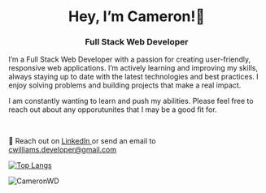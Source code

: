 
<h1 align="center"> Hey, I’m Cameron!👋</h1>
<h3 align="center"> Full Stack Web Developer </h3>

<p>I’m a Full Stack Web Developer with a passion for creating user-friendly, responsive web applications. I’m actively learning and improving my skills, always staying up to date with the latest technologies and best practices. I enjoy solving problems and building projects that make a real impact.<br>
  
I am constantly wanting to learn and push my abilities. Please feel free to reach out about any opporutunites that I may be a good fit for. </p> <br>

📨 Reach out on <a href="https://www.linkedin.com/in/cameron-williams-93318a238/"> LinkedIn </a> or send an email to cwilliams.developer@gmail.com

<!---
CameronWD/CameronWD is a ✨ special ✨ repository because its `README.md` (this file) appears on your GitHub profile.
You can click the Preview link to take a look at your changes.
--->

[![Top Langs](https://github-readme-stats.vercel.app/api/top-langs/?username=CameronWD&size_weight=0.5&count_weight=0.5&hide=shell,c&layout=compact)](https://github.com/anuraghazra/github-readme-stats)

<p><img align="center" src="https://github-readme-streak-stats.herokuapp.com/?user=CameronWD&" alt="CameronWD" /></p>
